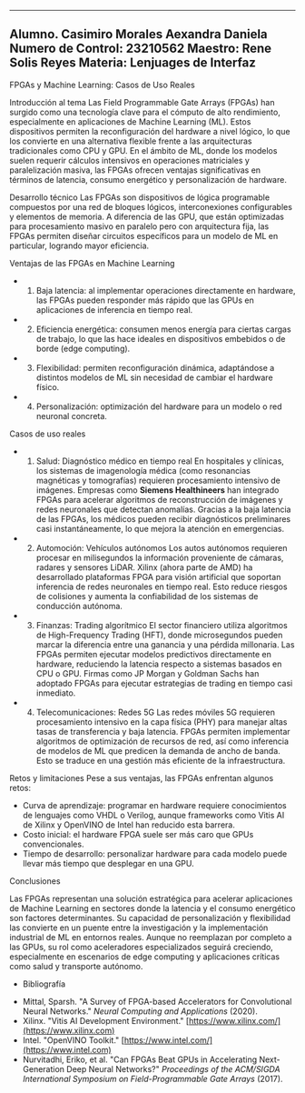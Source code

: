 ----------
Alumno. Casimiro Morales Aexandra Daniela 
Numero de Control: 23210562
Maestro: Rene Solis Reyes
Materia: Lenjuages de Interfaz
---

FPGAs y Machine Learning: Casos de Uso Reales
 
Introducción al tema
Las Field Programmable Gate Arrays (FPGAs) han surgido como una tecnología clave para el cómputo de alto rendimiento, especialmente en aplicaciones de Machine Learning (ML). Estos dispositivos permiten la reconfiguración del hardware a nivel lógico, lo que los convierte en una alternativa flexible frente a las arquitecturas tradicionales como CPU y GPU. En el ámbito de ML, donde los modelos suelen requerir cálculos intensivos en operaciones matriciales y paralelización masiva, las FPGAs ofrecen ventajas significativas en términos de latencia, consumo energético y personalización de hardware.

Desarrollo técnico
Las FPGAs son dispositivos de lógica programable compuestos por una red de bloques lógicos, interconexiones configurables y elementos de memoria. A diferencia de las GPU, que están optimizadas para procesamiento masivo en paralelo pero con arquitectura fija, las FPGAs permiten diseñar circuitos específicos para un modelo de ML en particular, logrando mayor eficiencia.

Ventajas de las FPGAs en Machine Learning
- 1. Baja latencia: al implementar operaciones directamente en hardware, las FPGAs pueden responder más rápido que las GPUs en aplicaciones de inferencia en tiempo real.
- 2. Eficiencia energética: consumen menos energía para ciertas cargas de trabajo, lo que las hace ideales en dispositivos embebidos o de borde (edge computing).
- 3. Flexibilidad: permiten reconfiguración dinámica, adaptándose a distintos modelos de ML sin necesidad de cambiar el hardware físico.
- 4. Personalización: optimización del hardware para un modelo o red neuronal concreta.

 Casos de uso reales 
- 1. Salud: Diagnóstico médico en tiempo real
En hospitales y clínicas, los sistemas de imagenología médica (como resonancias magnéticas y tomografías) requieren procesamiento intensivo de imágenes. Empresas como **Siemens Healthineers** han integrado FPGAs para acelerar algoritmos de reconstrucción de imágenes y redes neuronales que detectan anomalías. Gracias a la baja latencia de las FPGAs, los médicos pueden recibir diagnósticos preliminares casi instantáneamente, lo que mejora la atención en emergencias.

- 2. Automoción: Vehículos autónomos
Los autos autónomos requieren procesar en milisegundos la información proveniente de cámaras, radares y sensores LiDAR. Xilinx (ahora parte de AMD) ha desarrollado plataformas FPGA para visión artificial que soportan inferencia de redes neuronales en tiempo real. Esto reduce riesgos de colisiones y aumenta la confiabilidad de los sistemas de conducción autónoma.

- 3. Finanzas: Trading algorítmico
El sector financiero utiliza algoritmos de High-Frequency Trading (HFT), donde microsegundos pueden marcar la diferencia entre una ganancia y una pérdida millonaria. Las FPGAs permiten ejecutar modelos predictivos directamente en hardware, reduciendo la latencia respecto a sistemas basados en CPU o GPU. Firmas como JP Morgan y Goldman Sachs han adoptado FPGAs para ejecutar estrategias de trading en tiempo casi inmediato.

- 4. Telecomunicaciones: Redes 5G
Las redes móviles 5G requieren procesamiento intensivo en la capa física (PHY) para manejar altas tasas de transferencia y baja latencia. FPGAs permiten implementar algoritmos de optimización de recursos de red, así como inferencia de modelos de ML que predicen la demanda de ancho de banda. Esto se traduce en una gestión más eficiente de la infraestructura.

Retos y limitaciones
Pese a sus ventajas, las FPGAs enfrentan algunos retos:
- Curva de aprendizaje: programar en hardware requiere conocimientos de lenguajes como VHDL o Verilog, aunque frameworks como Vitis AI de Xilinx y OpenVINO de Intel han reducido esta barrera.
- Costo inicial: el hardware FPGA suele ser más caro que GPUs convencionales.
- Tiempo de desarrollo: personalizar hardware para cada modelo puede llevar más tiempo que desplegar en una GPU.

Conclusiones

Las FPGAs representan una solución estratégica para acelerar aplicaciones de Machine Learning en sectores donde la latencia y el consumo energético son factores determinantes. Su capacidad de personalización y flexibilidad las convierte en un puente entre la investigación y la implementación industrial de ML en entornos reales. Aunque no reemplazan por completo a las GPUs, su rol como aceleradores especializados seguirá creciendo, especialmente en escenarios de edge computing y aplicaciones críticas como salud y transporte autónomo.


- Bibliografía
 
 * Mittal, Sparsh. "A Survey of FPGA-based Accelerators for Convolutional Neural Networks." *Neural Computing and Applications* (2020).
 * Xilinx. "Vitis AI Development Environment." [https://www.xilinx.com/](https://www.xilinx.com)
 * Intel. "OpenVINO Toolkit." [https://www.intel.com/](https://www.intel.com)
 * Nurvitadhi, Eriko, et al. "Can FPGAs Beat GPUs in Accelerating Next-Generation Deep Neural Networks?" *Proceedings of the ACM/SIGDA International Symposium on Field-Programmable Gate Arrays* (2017).

